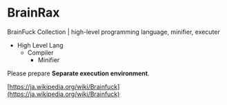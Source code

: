 # BrainRax
BrainFuck Collection | high-level programming language, minifier, executer

- High Level Lang
  - Compiler
    - Minifier
   
Please prepare **Separate execution environment**.
  
[https://ja.wikipedia.org/wiki/Brainfuck](https://ja.wikipedia.org/wiki/Brainfuck)
